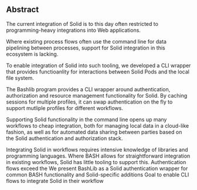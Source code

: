 ## Abstract
<!-- Context      -->
The current integration of Solid is to this day often restricted to
programming-heavy integrations into Web applications.
<!-- Need         -->
Where existing process flows often use the command line for data 
pipelining between processes, support for Solid integration in this
ecosystem is lacking.
<!-- Task         -->
To enable integration of Solid into such tooling, 
we developed a CLI wrapper that provides functioanlity
for interactions between Solid Pods and the local file system.
<!-- Object       -->
The Bashlib program provides a CLI wrapper around
authentication, authorization and resource management
functionality for Solid. 
By caching sessions for multiple profiles, it can 
swap authentication on the fly to support mutliple 
profiles for different workflows.
<!-- Findings     -->
<!-- ## No findings ## -->
<!-- Conclusion   -->
Supporting Solid functionality in the command line opens up many
workflows to cheap integration, both for managing local data in
a cloud-like fashion, as well as for automated data sharing 
between parties based on the Solid authentication and authorization stack.
<!-- Perspectives -->
<!-- ## No perspectives ## -->

Integrating Solid in workflows requires intensive knowledge of libraries and programming languages.
Where BASH allows for straightforward integration in existing workflows, Solid has little tooling to support this.
Authentication flows exceed the
We present BashLib as a Solid authentication wrapper for common BASH functionality and Solid-specific additions
Goal to enable CLI flows to integrate Solid in their workflow